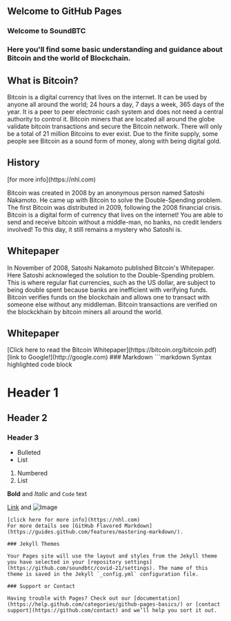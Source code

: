 ## Welcome to GitHub Pages
### Welcome to SoundBTC
<p><h3>Here you'll find some basic understanding and guidance about Bitcoin and the world of Blockchain.</h3>
<h2>What is Bitcoin?</h2>
<p>Bitcoin is a digital currency that lives on the internet. It can be used by anyone all around the world; 24 hours a day, 7 days a week, 365 days of the year. It is a peer to peer electronic cash system and does not need a central authority to control it. Bitcoin miners that are located all around the globe validate bitcoin transactions and secure the Bitcoin network. There will only be a total of 21 million Bitcoins to ever exist. Due to the finite supply, some people see Bitcoin as a sound form of money, along with being digital gold.</p>
<h2>History</h2>
[for more info](https://nhl.com)
<p>Bitcoin was created in 2008 by an anonymous person named Satoshi Nakamoto. He came up with Bitcoin to solve the Double-Spending problem. The first Bitcoin was distributed in 2009, following the 2008 financial crisis. Bitcoin is a digital form of currency that lives on the internet! You are able to send and receive bitcoin without a middle-man, no banks, no credit lenders involved! To this day, it still remains a mystery who Satoshi is.</p>
<h2>Whitepaper</h2>
<p>In November of 2008, Satoshi Nakamoto published Bitcoin's Whitepaper. Here Satoshi acknowleged the solution to the Double-Spending problem. This is where regular fiat currencies, such as the US dollar, are subject to being double spent because banks are inefficient with verifying funds. Bitcoin verifies funds on the blockchain and allows one to transact with someone else without any middleman. Bitcoin transactions are verified on the blockckhain by bitcoin miners all around the world.</p>
<h2>Whitepaper</h2>
[Click here to read the Bitcoin Whitepaper](https://bitcoin.org/bitcoin.pdf)
[link to Google!](http://google.com)
### Markdown
```markdown
Syntax highlighted code block

# Header 1
## Header 2
### Header 3

- Bulleted
- List

1. Numbered
2. List

**Bold** and _Italic_ and `Code` text

[Link](url) and ![Image](src)
```
[click here for more info](https://nhl.com)
For more details see [GitHub Flavored Markdown](https://guides.github.com/features/mastering-markdown/).

### Jekyll Themes

Your Pages site will use the layout and styles from the Jekyll theme you have selected in your [repository settings](https://github.com/soundbtc/covid-21/settings). The name of this theme is saved in the Jekyll `_config.yml` configuration file.

### Support or Contact

Having trouble with Pages? Check out our [documentation](https://help.github.com/categories/github-pages-basics/) or [contact support](https://github.com/contact) and we’ll help you sort it out.
